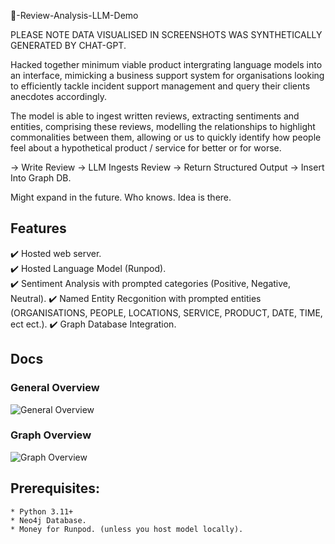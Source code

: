 🌟-Review-Analysis-LLM-Demo

PLEASE NOTE DATA VISUALISED IN SCREENSHOTS WAS SYNTHETICALLY GENERATED BY CHAT-GPT.

Hacked together minimum viable product intergrating language models into an interface, mimicking a business support system for organisations looking to 
efficiently tackle incident support management and query their clients anecdotes accordingly. 

The model is able to ingest written reviews, extracting sentiments and entities, comprising these reviews, modelling the relationships to highlight commonalities between them,
allowing or us to quickly identify how people feel about a hypothetical product / service for better or for worse. 

-> Write Review -> LLM Ingests Review -> Return Structured Output -> Insert Into Graph DB.

Might expand in the future. Who knows. Idea is there.

## Features
 ✔️ Hosted web server.  
 ✔️ Hosted Language Model (Runpod).  
 ✔️ Sentiment Analysis with prompted categories (Positive, Negative, Neutral).
 ✔️ Named Entity Recgonition with prompted entities (ORGANISATIONS, PEOPLE, LOCATIONS, SERVICE, PRODUCT, DATE, TIME, ect ect.).
 ✔️ Graph Database Integration.

## Docs

### General Overview
![General Overview]('./docs/general_screenshot.jpg')

### Graph Overview
![Graph Overview]('./docs/graph_db.jpg')

## Prerequisites:
    * Python 3.11+
    * Neo4j Database.
    * Money for Runpod. (unless you host model locally).


